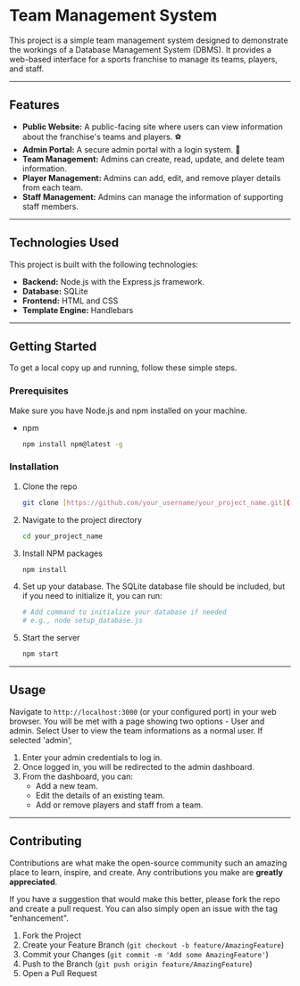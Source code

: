 # Team Management System

This project is a simple team management system designed to demonstrate the workings of a Database Management System (DBMS). It provides a web-based interface for a sports franchise to manage its teams, players, and staff.

---
## Features

* **Public Website:** A public-facing site where users can view information about the franchise's teams and players. ⚽
* **Admin Portal:** A secure admin portal with a login system. 🔐
* **Team Management:** Admins can create, read, update, and delete team information.
* **Player Management:** Admins can add, edit, and remove player details from each team.
* **Staff Management:** Admins can manage the information of supporting staff members.

---
## Technologies Used

This project is built with the following technologies:

* **Backend:** Node.js with the Express.js framework.
* **Database:** SQLite
* **Frontend:** HTML and CSS
* **Template Engine:** Handlebars

---
## Getting Started

To get a local copy up and running, follow these simple steps.

### Prerequisites

Make sure you have Node.js and npm installed on your machine.
* npm
    ```sh
    npm install npm@latest -g
    ```

### Installation

1.  Clone the repo
    ```sh
    git clone [https://github.com/your_username/your_project_name.git](https://github.com/your_username/your_project_name.git)
    ```
2.  Navigate to the project directory
    ```sh
    cd your_project_name
    ```
3.  Install NPM packages
    ```sh
    npm install
    ```
4.  Set up your database. The SQLite database file should be included, but if you need to initialize it, you can run:
    ```sh
    # Add command to initialize your database if needed
    # e.g., node setup_database.js
    ```
5.  Start the server
    ```sh
    npm start
    ```

---
## Usage

Navigate to `http://localhost:3000` (or your configured port) in your web browser. You will be met with a page showing two options - User and admin.
Select User to view the team informations as a normal user.
If selected 'admin', 
1.  Enter your admin credentials to log in.
2.  Once logged in, you will be redirected to the admin dashboard.
3.  From the dashboard, you can:
    * Add a new team.
    * Edit the details of an existing team.
    * Add or remove players and staff from a team.

---
## Contributing

Contributions are what make the open-source community such an amazing place to learn, inspire, and create. Any contributions you make are **greatly appreciated**.

If you have a suggestion that would make this better, please fork the repo and create a pull request. You can also simply open an issue with the tag "enhancement".

1.  Fork the Project
2.  Create your Feature Branch (`git checkout -b feature/AmazingFeature`)
3.  Commit your Changes (`git commit -m 'Add some AmazingFeature'`)
4.  Push to the Branch (`git push origin feature/AmazingFeature`)
5.  Open a Pull Request
